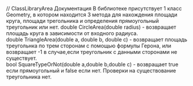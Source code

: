 // ClassLibraryArea
Документация
В библиотеке присутствует 1 класс Geometry, в котором находится 3 метода для нахождения площади круга, площади трегольника и определения прямоугольный треугольник или нет.
double CircleArea(double radius) - возвращает площадь круга в зависимости от входного радиуса.    
double TriangleArea(double a, double b, double c) - возвращает площадь треугольнка по трем сторонам с помощью формулы Герона, или возвращает -1 в случае,если треугольник с данными сторонами не существует.   
bool SquareTypeOrNot(double a,double b,double c) - возвращает true если прямоугольный и false если нет. Проверки на существование треугольника нет.
